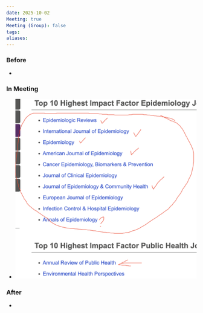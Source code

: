 ```yaml
---
date: 2025-10-02
Meeting: true
Meeting (Group): false
tags: 
aliases:
---
```


### Before
- 

### In Meeting
- ![](Pasted%20image%2020251002125223.png)

### After
- 